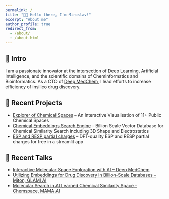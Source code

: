 ```yaml
---
permalink: /
title: "👋🏼 Hello there, I'm Miroslav!"
excerpt: "About me"
author_profile: true
redirect_from: 
  - /about/
  - /about.html
---
```


## 🚀 Intro 

I am a passionate innovator at the intersection of Deep Learning, Artificial Intelligence, and the scientific domains of Cheminformatics and Bioinformatics. As a CTO of [Deep MedChem](deepmedchem.com), I lead efforts to increase efficiency of insilico drug discovery.

## 🌟 Recent Projects

* [Explorer of Chemical Spaces](https://explorer.deepmedchem.com/) – An Interactive Visualisation of 11+ Public Chemical Spaces
* [Chemical Embeddings Search Engine](https://cheese.deepmedchem.com/) – Billion Scale Vector Database for Chemical Similarity Search including 3D Shape and Electrostatics
* [ESP and RESP partial charges](https://electrostatics.deepmedchem.com/) – DFT-quality ESP and RESP partial charges for free in a streamlit app

## 💬 Recent Talks
- [Interactive Molecular Space Exploration with AI – Deep MedChem](https://www.youtube.com/watch?v=vqm6WzeJ2LU)
- [Utilizing Embeddings for Drug Discovery in Billion-Scale Databases – Miton, GLAMI AI](https://www.youtube.com/watch?v=l2kSKtsT9i0)
- [Molecular Search in AI Learned Chemical Similarity Space – Chemspace, MAMA AI](https://www.youtube.com/watch?v=pWZxhJ_bgrM)

<!-- ## 🔭 Research Interests

| Isometric Embeddings | Billion Scale Vector Databases | Vectorization of Molecular Docking | Tabular Transformers | Machine Learning in Metagenomics | Program Synthesis | Curiosity-Driven Reinforcement Learning |
-->

<!-- ## 🍱 Miscellaneous Contributions

* [Issue Duration Labeller – Github Marketplace](https://github.com/marketplace/actions/issue-duration-labeler) – Github Action for automatic labelling of issues based on time taken
* [Spanning Trees Search](https://github.com/mireklzicar/Spanning-trees-search) – Python project leveraging matrix methods in graph theory to efficiently enumerate spanning trees.
* [Particle Swarm Optimization](https://github.com/mireklzicar/Particle-Swarm-Optimization) – C# project for visualisation of particle swarm optimization.
* [Time Resolved X-ray Diffraction Crystallography](https://github.com/mireklzicar/Time-resolved-X-ray-diffraction-crystallography) – Work for ELI Beamlines under research group TREX at Department of Structural Dynamics
* [Anyone who writes critical theory must have a sense of irony](https://www.klackoviste.cz/clanky/grandhotel-nad-propasti) – Literature criticism of Stuart Jeffries' book Grand Hotel Abyss about Frankfurt School of Critical Theory 
* [Truth and Bullshit](https://www.vaclavhavel.cz/admnew/_upload/docs/lzicar_miroslav_gymnazium_keplera_praha_1512729594.pdf) – An essay on the nature of language in the context of digital media.
* [On the Phenomenon of Artificial Neural Networks](https://gjk.cz/wp-content/uploads/2019/06/palice_L%C5%BEi%C4%8Da%C5%99_fenomen-neuronov%C3%BDch-s%C3%ADt%C3%AD.pdf) – A thesis about inceptionism and hallucinations in neural networks, drawing inspiration from epistemology and cognitive neuroscience.

## 📚 Publications
- Coming soon -->
